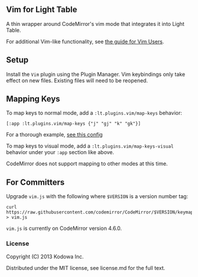 ## Vim for Light Table

A thin wrapper around CodeMirror's vim mode that integrates it into Light Table.

For additional Vim-like functionality, see [the guide for Vim Users](https://github.com/LightTable/LightTable/wiki/For-Vim-Users).

## Setup

Install the `Vim` plugin using the Plugin Manager.
Vim keybindings only take effect on new files. Existing files will need to be reopened.

## Mapping Keys

To map keys to normal mode, add a `:lt.plugins.vim/map-keys` behavior:

```clojurescript
[:app :lt.plugins.vim/map-keys {"j" "gj" "k" "gk"}]
```

For a thorough example, [see this config](https://github.com/cldwalker/ltfiles/blob/bf5ce36188219622796b794f7dcf7be4d255dd36/settings/user.behaviors#L9-L120)

To map keys to visual mode, add a `:lt.plugins.vim/map-keys-visual` behavior under your `:app` section like above.

CodeMirror does not support mapping to other modes at this time.


## For Committers

Upgrade `vim.js` with the following where `$VERSION` is a version number tag:

    curl https://raw.githubusercontent.com/codemirror/CodeMirror/$VERSION/keymap/vim.js > vim.js

`vim.js` is currently on CodeMirror version 4.6.0.

### License

Copyright (C) 2013 Kodowa Inc.

Distributed under the MIT license, see license.md for the full text.
